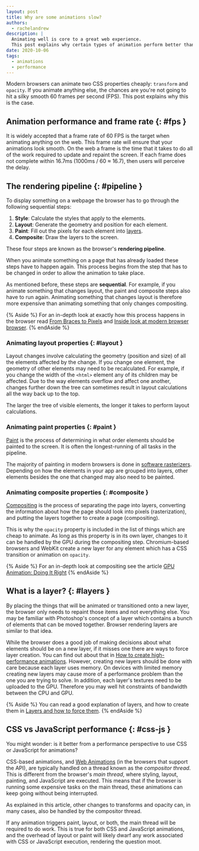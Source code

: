 ```yaml
---
layout: post
title: Why are some animations slow?
authors:
  - rachelandrew
description: |
  Animating well is core to a great web experience.
  This post explains why certain types of animation perform better than others.
date: 2020-10-06
tags:
  - animations
  - performance
---
```


Modern browsers can animate two CSS properties cheaply: `transform` and `opacity`.
If you animate anything else,
the chances are you're not going to hit a silky smooth 60 frames per second (FPS).
This post explains why this is the case.

## Animation performance and frame rate {: #fps }

It is widely accepted that a frame rate of 60 FPS is the target when animating anything on the web.
This frame rate will ensure that your animations look smooth.
On the web a frame is the time that it takes to do all of the work required to update and repaint the screen.
If each frame does not complete within 16.7ms (1000ms / 60 ≈ 16.7),
then users will perceive the delay.

## The rendering pipeline {: #pipeline }

To display something on a webpage the browser has to go through the following sequential steps:

1. **Style**: Calculate the styles that apply to the elements.
2. **Layout**: Generate the geometry and position for each element.
3. **Paint**: Fill out the pixels for each element into [layers](#layers).
4. **Composite**: Draw the layers to the screen.

These four steps are known as the browser's **rendering pipeline**.

When you animate something on a page that has already loaded
these steps have to happen again.
This process begins from the step that has to be changed in order to allow the animation to take place.

As mentioned before, these steps are **sequential**.
For example, if you animate something that changes layout, the paint and composite
steps also have to run again. Animating something that changes layout
is therefore more expensive than animating something that only changes compositing.

{% Aside %}
For an in-depth look at exactly how this process happens in the browser
read [From Braces to Pixels](https://alistapart.com/article/braces-to-pixels/) and
[Inside look at modern browser browser](https://developer.chrome.com/blog/inside-browser-part3/).
{% endAside %}

### Animating layout properties {: #layout }

Layout changes involve calculating the geometry (position and size) of all the elements affected by the change.
If you change one element,
the geometry of other elements may need to be recalculated.
For example, if you change the width of the `<html>` element any of its children may be affected.
Due to the way elements overflow and affect one another,
changes further down the tree can sometimes result in layout calculations all the way back up to the top.

The larger the tree of visible elements,
the longer it takes to perform layout calculations.

### Animating paint properties {: #paint }

[Paint](https://developers.google.com/web/updates/2018/09/inside-browser-part3#paint)
is the process of determining in what order elements should be painted to the screen.
It is often the longest-running of all tasks in the pipeline.

The majority of painting in modern browsers is done in
[software rasterizers](https://software.intel.com/content/www/us/en/develop/articles/software-vs-gpu-rasterization-in-chromium.html).
Depending on how the elements in your app are grouped into layers,
other elements besides the one that changed may also need to be painted.

### Animating composite properties {: #composite }

[Compositing](https://developers.google.com/web/updates/2018/09/inside-browser-part3#what_is_compositing)
is the process of separating the page into layers, converting the information about how the page should look
into pixels (rasterization), and putting the layers together to create a page (compositing).

This is why the `opacity` property is included in the list of things which are cheap to animate.
As long as this property is in its own layer, changes to it can be handled by the GPU during the compositing step.
Chromium-based browsers and WebKit create a new layer for any element which has a CSS transition or animation on `opacity`.

{% Aside %}
For an in-depth look at compositing see the article
[GPU Animation: Doing It Right](https://www.smashingmagazine.com/2016/12/gpu-animation-doing-it-right/)
{% endAside %}

## What is a layer? {: #layers }

By placing the things that will be animated or transitioned onto a new layer,
the browser only needs to repaint those items and not everything else.
You may be familiar with Photoshop's concept of a layer which contains a bunch of elements that can be moved together.
Browser rendering layers are similar to that idea.

While the browser does a good job of making decisions about what elements should be on a new layer,
if it misses one there are ways to force layer creation.
You can find out about that in [How to create high-performance animations](/animations-guide).
However, creating new layers should be done with care because each layer uses memory.
On devices with limited memory creating new layers may cause more of a performance problem than the one you are trying to solve.
In addition, each layer's textures need to be uploaded to the GPU.
Therefore you may well hit constraints of bandwidth between the CPU and GPU.

{% Aside %}
You can read a good explanation of layers, and how to create them in
[Layers and how to force them](https://dassur.ma/things/forcing-layers/).
{% endAside %}

## CSS vs JavaScript performance {: #css-js }

You might wonder: is it better from a performance perspective to use CSS or JavaScript for animations?

CSS-based animations, and [Web Animations](/web-animations/) (in the browsers that support the API),
are typically handled on a thread known as the *compositor thread*.
This is different from the browser's *main thread*, where styling, layout, painting, and JavaScript are executed.
This means that if the browser is running some expensive tasks on the main thread,
these animations can keep going without being interrupted.

As explained in this article,
other changes to transforms and opacity can, in many cases, also be handled by the compositor thread.

If any animation triggers paint, layout, or both,
the main thread will be required to do work.
This is true for both CSS and JavaScript animations,
and the overhead of layout or paint will likely dwarf any work associated with CSS or JavaScript execution,
rendering the question moot.
